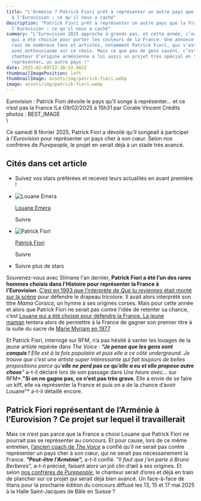 ```yaml
---
title: "L'Arménie ? Patrick Fiori prêt à représenter un autre pays que la France
  à l'Eurovision : ce qu'il nous a caché"
description: "Patrick Fiori prêt à représenter un autre pays que la France à
  l'Eurovision : ce qu'il nous a caché"
summary: "L’Eurovision 2025 approche à grands pas, et cette année, c’est Louane
  qui a été choisie pour porter les couleurs de la France. Une annonce qui a
  ravi de nombreux fans et artistes, notamment Patrick Fiori, qui s’est exprimé
  avec enthousiasme sur ce choix. Mais ce que peu de gens savent, c’est que le
  chanteur d’origine arménienne a lui aussi un projet très spécial en tête :
  représenter… un autre pays !"
date: 2025-02-09T22:30:53.002Z
thumbnailImagePosition: left
thumbnailImage: assets/img/patrick-fiori.webp
image: assets/img/patrick-fiori.webp
---
```

Eurovision : Patrick Fiori dévoile le pays qu’il songe à représenter… et ce n’est pas la France !Le 09/02/2025 à 15h31  par Coralie Vincent
Crédits photos : BEST_IMAGE﻿\
\
<!--StartFragment-->

Ce samedi 8 février 2025, Patrick Fiori a dévoilé qu’il songeait à participer à *l’Eurovision* pour représenter un pays cher à son cœur. Selon nos confrères de *Purepeople*, le projet en serait déjà à un stade très avancé.

## Cités dans cet article

* Suivez vos stars préférées et recevez leurs actualités en avant première !
* ![Louane Emera](https://www.voici.fr/imgre/fit/~1~voi~2025~02~05~93786c71-4457-4f30-824a-13caeda30e77.jpg/119x119/quality/80/crop-from/center/focus-point/806%2C806/picture.jpeg)

  [Louane Emera](https://www.voici.fr/bios-people/louane-emera)

  Suivre
* ![Patrick Fiori](https://www.voici.fr/imgre/fit/http.3A.2F.2Fprd2-bone-image.2Es3-website-eu-west-1.2Eamazonaws.2Ecom.2Fprismamedia_people.2F2017.2F06.2F30.2Fec3e7e2e-daa4-4431-8d50-2c4cfd27153c.2Ejpeg/119x119/quality/80/crop-from/center/picture.jpeg)

  [Patrick Fiori](https://www.voici.fr/bios-people/patrick-fiori)

  Suivre
* Suivre plus de stars

Souvenez-vous avec Slimane l'an dernier, **Patrick Fiori a été l’un des rares hommes choisis dans l’Histoire pour représenter la France à l’Eurovision**. [C’est en 1993 que l’interprète de *Que tu reviennes* était monté sur la scène](https://www.voici.fr/news-people/video-patrick-fiori-destabilise-ce-qui-a-failli-le-faire-renoncer-a-leurovision-en-1993-663607) pour défendre le drapeau tricolore. Il avait alors interprété son titre *Mama Corsica*, un hymne à ses origines corses. Mais pour cette année et alors que Patrick Fiori ne serait pas contre l’idée de retenter sa chance, c’est [Louane qui a été choisie pour défendre la France. ](https://www.voici.fr/news-people/louane-la-chanteuse-devrait-representer-la-france-a-leurovision-2025-798147)[La jeune maman](https://www.voici.fr/tele/louane-maman-stricte-cette-regle-sur-laquelle-elle-ne-transige-pas-avec-sa-fille-esmee-zaptv-798612) tentera alors de permettre à la France de gagner son premier titre à la suite du sacre de [Marie Myriam en 1977](https://www.voici.fr/news-people/eurovision-les-souvenirs-horribles-de-marie-myriam-apres-sa-victoire-en-1977-729063).

Et Patrick Fiori, interrogé sur RFM, n’a pas hésité à vanter les louages de la jeune artiste repérée dans *The Voice* : ***“Je pense que les gens sont conquis !** Elle est à la fois populaire et puis elle a ce côté underground. Je trouve que c’est une artiste super intéressante qui fait toujours de belles propositions parce qu’**elle ne perd pas ce qu’elle a eu et elle propose autre chose**"* a-t-il déclaré lors de son passage dans *Une heure avec...* sur RFM*.**"Si on ne gagne pas, ce n’est pas très grave**. Elle a envie de se faire un kiff, elle va représenter la France et puis on a de la chance d’avoir Louane"* a-t-il détaillé encore.

## Patrick Fiori représentant de l’Arménie à l’Eurovision ? Ce projet sur lequel il travaillerait

Mais ce n’est pas parce que la France a choisi Louane que Patrick Fiori ne pourrait pas se représenter au concours. Et pour cause, lors de ce même entretien, [l’ancien coach de *The Voice*](https://www.voici.fr/news-people/patrick-fiori-ces-deux-autres-stars-avec-lesquelles-il-est-etonnamment-confondu-736772) a confié qu’il ne serait pas contre représenter un pays cher à son cœur, qui ne serait pas nécessairement la France. ***"Peut-être l'Arménie",*** a-t-il confié. *"Il faut que j'en parle à Bruno Berberes",* a-t-il précisé, faisant alors un joli clin d’œil à ses origines. Et selon [nos confrères de *Purepeople*](https://www.purepeople.com/article/exclu-patrick-fiori-va-t-il-participer-a-leurovision-et-representer-un-autre-pays-que-la-france-cest-bien-plus-avance-quil-ne-vient-de-le-dire_a534295/1), le chanteur serait d’ores et déjà en train de plancher sur ce projet qui serait déjà bien avancé. Un face-à-face de titans pour la prochaine édition du concours diffusé les 13, 15 et 17 mai 2025 à la Halle Saint-Jacques de Bâle en Suisse ?

<!--EndFragment-->